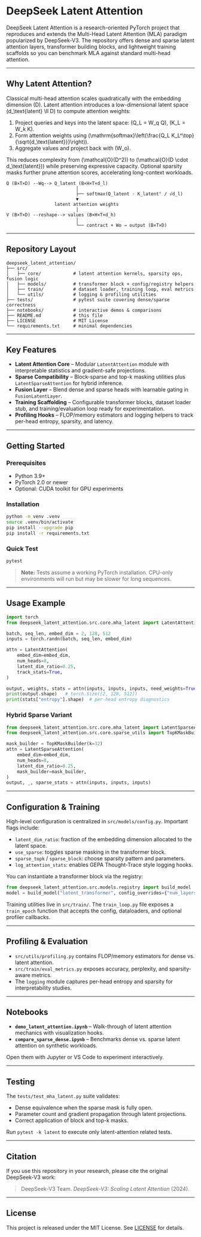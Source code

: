 # DeepSeek Latent Attention

DeepSeek Latent Attention is a research-oriented PyTorch project that reproduces and extends the Multi-Head Latent Attention (MLA) paradigm popularized by DeepSeek-V3. The repository offers dense and sparse latent attention layers, transformer building blocks, and lightweight training scaffolds so you can benchmark MLA against standard multi-head attention.

---

## Why Latent Attention?

Classical multi-head attention scales quadratically with the embedding dimension \(D\). Latent attention introduces a low-dimensional latent space \(d_\text{latent} \ll D\) to compute attention weights:

1. Project queries and keys into the latent space: \(Q_L = W_q Q\), \(K_L = W_k K\).
2. Form attention weights using \(\mathrm{softmax}\left(\frac{Q_L K_L^\top}{\sqrt{d_\text{latent}}}\right)\).
3. Aggregate values and project back with \(W_o\).

This reduces complexity from \(\mathcal{O}(D^2)\) to \(\mathcal{O}(D \cdot d_\text{latent})\) while preserving expressive capacity. Optional sparsity masks further prune attention scores, accelerating long-context workloads.

```
Q (B×T×D) --Wq--> Q_latent (B×H×T×d_l)
                          │
                          ├── softmax(Q_latent · K_latentᵀ / √d_l)
                          ▼
                  latent attention weights
                          │
V (B×T×D) --reshape--> values (B×H×T×d_h)
                          │
                          └── contract + Wo → output (B×T×D)
```

---

## Repository Layout

```
deepseek_latent_attention/
├── src/
│   ├── core/            # latent attention kernels, sparsity ops, fusion logic
│   ├── models/          # transformer block + config/registry helpers
│   ├── train/           # dataset loader, training loop, eval metrics
│   └── utils/           # logging & profiling utilities
├── tests/               # pytest suite covering dense/sparse correctness
├── notebooks/           # interactive demos & comparisons
├── README.md            # this file
├── LICENSE              # MIT License
└── requirements.txt     # minimal dependencies
```

---

## Key Features

- **Latent Attention Core** – Modular `LatentAttention` module with interpretable statistics and gradient-safe projections.
- **Sparse Compatibility** – Block-sparse and top-k masking utilities plus `LatentSparseAttention` for hybrid inference.
- **Fusion Layer** – Blend dense and sparse heads with learnable gating in `FusionLatentLayer`.
- **Training Scaffolding** – Configurable transformer blocks, dataset loader stub, and training/evaluation loop ready for experimentation.
- **Profiling Hooks** – FLOP/memory estimators and logging helpers to track per-head entropy, sparsity, and latency.

---

## Getting Started

### Prerequisites
- Python 3.9+
- PyTorch 2.0 or newer
- Optional: CUDA toolkit for GPU experiments

### Installation

```bash
python -m venv .venv
source .venv/bin/activate
pip install --upgrade pip
pip install -r requirements.txt
```

### Quick Test

```bash
pytest
```

> **Note:** Tests assume a working PyTorch installation. CPU-only environments will run but may be slower for long sequences.

---

## Usage Example

```python
import torch
from deepseek_latent_attention.src.core.mha_latent import LatentAttention

batch, seq_len, embed_dim = 2, 128, 512
inputs = torch.randn(batch, seq_len, embed_dim)

attn = LatentAttention(
    embed_dim=embed_dim,
    num_heads=8,
    latent_dim_ratio=0.25,
    track_stats=True,
)

output, weights, stats = attn(inputs, inputs, inputs, need_weights=True)
print(output.shape)   # torch.Size([2, 128, 512])
print(stats["entropy"].shape)  # per-head entropy diagnostics
```

### Hybrid Sparse Variant

```python
from deepseek_latent_attention.src.core.mha_latent import LatentSparseAttention
from deepseek_latent_attention.src.core.sparse_utils import TopKMaskBuilder

mask_builder = TopKMaskBuilder(k=32)
attn = LatentSparseAttention(
    embed_dim=embed_dim,
    num_heads=8,
    latent_dim_ratio=0.25,
    mask_builder=mask_builder,
)
output, _, sparse_stats = attn(inputs, inputs, inputs)
```

---

## Configuration & Training

High-level configuration is centralized in `src/models/config.py`. Important flags include:

- `latent_dim_ratio`: fraction of the embedding dimension allocated to the latent space.
- `use_sparse`: toggles sparse masking in the transformer block.
- `sparse_topk` / `sparse_block`: choose sparsity pattern and parameters.
- `log_attention_stats`: enables GEPA Thought-Trace style logging hooks.

You can instantiate a transformer block via the registry:

```python
from deepseek_latent_attention.src.models.registry import build_model
model = build_model("latent_transformer", config_overrides={"num_layers": 4})
```

Training utilities live in `src/train/`. The `train_loop.py` file exposes a `train_epoch` function that accepts the config, dataloaders, and optional profiler callbacks.

---

## Profiling & Evaluation

- `src/utils/profiling.py` contains FLOP/memory estimators for dense vs. latent attention.
- `src/train/eval_metrics.py` exposes accuracy, perplexity, and sparsity-aware metrics.
- The `logging` module captures per-head entropy and sparsity for interpretability studies.

---

## Notebooks

- **`demo_latent_attention.ipynb`** – Walk-through of latent attention mechanics with visualization hooks.
- **`compare_sparse_dense.ipynb`** – Benchmarks dense vs. sparse latent attention on synthetic workloads.

Open them with Jupyter or VS Code to experiment interactively.

---

## Testing

The `tests/test_mha_latent.py` suite validates:

- Dense equivalence when the sparse mask is fully open.
- Parameter count and gradient propagation through latent projections.
- Correct application of block and top-k masks.

Run `pytest -k latent` to execute only latent-attention related tests.

---

## Citation

If you use this repository in your research, please cite the original DeepSeek-V3 work:

> DeepSeek-V3 Team. *DeepSeek-V3: Scaling Latent Attention* (2024).

---

## License

This project is released under the MIT License. See [LICENSE](LICENSE) for details.

